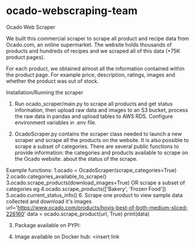# ocado-webscraping-team

Ocado Web Scraper

We built this commercial scraper to scrape all product and recipe data from Ocado.com, an online supermarket. The website holds thousands of products and hundreds of recipes and we scraped all of this data (+75K product pages).

For each product, we obtained almost all the information contained within the product page. For example price, description, ratings, images and whether the product was out of stock. 

Installation/Running the scraper


1) Run ocado_scraper/main.py to scrape all products and get status information, then upload raw data and images to an S3 bucket, process the raw data in pandas and upload tables to AWS RDS. Configure environment variables in .env file. 

2) OcadoScraper.py contains the scraper class needed to launch a new scraper and scrape all the products on the website. 
It is also possible to scrape a subset of categories.
There are several public functions to provide information: 
the categories and products available to scrape on the Ocado website.
about the status of the scrape. 

Example functions: 
1.ocado = OcadoScraper(scrape_categories=True)
2.ocado.categories_available_to_scrape()
3.ocado.scrape_products(download_images=True) OR scrape a subset of categories eg
4.ocado.scrape_products(['Bakery', 'Frozen Food'])
5.ocado.current_status_info() 
6. Scrape one product to view sample data collected and download it's images
url='https://www.ocado.com/products/hovis-best-of-both-medium-sliced-226160'
data = ocado.scrape_product(url, True)
print(data)

3) Package available on PYPI:  <insert link>

4) Image available on Docker hub: <insert link






